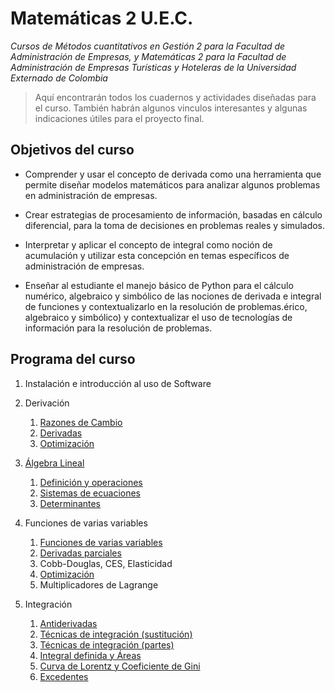 # Matemáticas 2 U.E.C.
*Cursos de Métodos cuantitativos en Gestión 2 para la Facultad de Administración de Empresas, y Matemáticas 2 para la Facultad de Administración de Empresas Turísticas y Hoteleras  de la Universidad Externado de Colombia*

> Aquí encontrarán todos los cuadernos y actividades diseñadas para el curso. También habrán algunos vinculos interesantes y algunas indicaciones útiles para el proyecto final.

## Objetivos del curso

* Comprender y usar el concepto de derivada como una herramienta que permite diseñar modelos matemáticos para analizar algunos problemas en administración de empresas.

* Crear estrategias de procesamiento de información, basadas en cálculo diferencial, para la toma de decisiones en problemas reales y simulados.

* Interpretar y aplicar el concepto de integral como noción de acumulación y utilizar esta concepción en temas específicos de administración de empresas.

* Enseñar al estudiante el manejo básico de Python para el cálculo numérico, algebraico y simbólico de las nociones de derivada e integral de funciones y contextualizarlo en la resolución de problemas.érico, algebraico y simbólico) y contextualizar el uso de tecnologías de información para la resolución de problemas.

## Programa del curso

 1. Instalación e introducción al uso de Software 
 
 2. Derivación
    1. [Razones de Cambio](slides/rdc.slides.html)
    2. [Derivadas](slides/derivadas.slides.html)
    3. [Optimización](slides/optimizacion.slides.html)

3. [Álgebra Lineal](slides/alglin.html)
    1. [Definición y operaciones](slides/alglin.html#Matrices)
    2. [Sistemas de ecuaciones](slides/alglin.html#Resolución-de-sistemas-de-ecuaciones-lineales)
    3. [Determinantes](slides/alglin.html#Determinantes)
    
4. Funciones de varias variables 
    1. [Funciones de varias variables](slides/4.%20Funciones%20de%20dos%20Variables.slides.html)
    2. [Derivadas parciales](https://github.com/MCG-Externado/Matematicas2UEC/blob/master/slides/5.%20Derivadas%20Parciales.slides.html)
    3. Cobb-Douglas, CES, Elasticidad
    4. [Optimización](https://github.com/MCG-Externado/Matematicas2UEC/blob/master/slides/6.%20Optimizaci%C3%B3nvv%20est.slides.html)
    5. Multiplicadores de Lagrange
    
5. Integración
    1. [Antiderivadas](https://github.com/MCG-Externado/Matematicas2UEC/blob/master/slides/8.%20Antiderivadas.slides.html)
    2. [Técnicas de integración (sustitución)](https://github.com/MCG-Externado/Matematicas2UEC/blob/master/slides/9.%20Integraci%C3%B3n%20por%20Sustitucion%20.slides.html)
    3. [Técnicas de integración (partes)](https://github.com/MCG-Externado/Matematicas2UEC/blob/master/slides/10.%20Integraci%C3%B3n%20por%20partes.slides.html)
    4. [Integral definida y Áreas](https://github.com/MCG-Externado/Matematicas2UEC/blob/master/slides/11.%20Integral%20definida%20y%20%C3%A1reas.slides.html)
    5. [Curva de Lorentz y Coeficiente de Gini](https://github.com/MCG-Externado/Matematicas2UEC/blob/master/slides/12.%20Coeficiente%20de%20Gini.slides.html)
    6. [Excedentes](https://github.com/MCG-Externado/Matematicas2UEC/blob/master/slides/13.%20Excedentes.slides.html)
    
